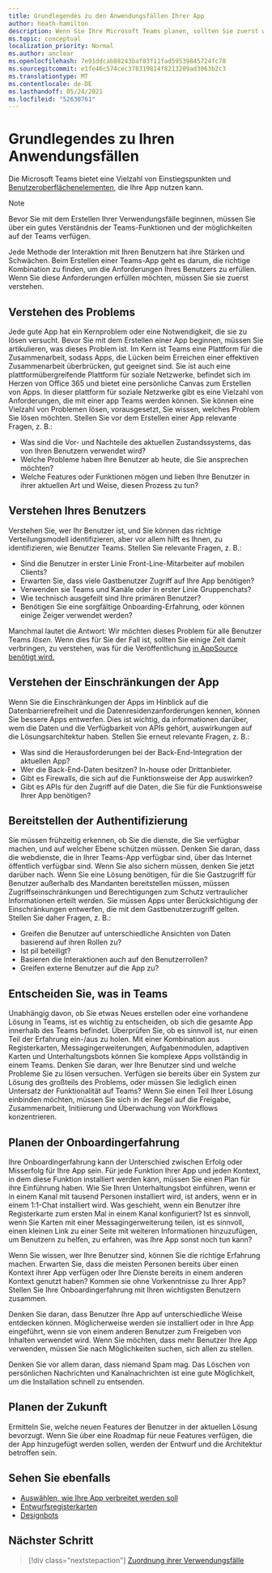 ```yaml
---
title: Grundlegendes zu den Anwendungsfällen Ihrer App
author: heath-hamilton
description: Wenn Sie Ihre Microsoft Teams planen, sollten Sie zuerst wissen, welche Probleme Ihre App zu lösen versucht.
ms.topic: conceptual
localization_priority: Normal
ms.author: anclear
ms.openlocfilehash: 7e91ddcab88243baf83f11fad59539845724fc78
ms.sourcegitcommit: e1fe46c574cec378319814f8213209ad3063b2c3
ms.translationtype: MT
ms.contentlocale: de-DE
ms.lasthandoff: 05/24/2021
ms.locfileid: "52630761"
---
```

# <a name="understand-your-use-cases"></a>Grundlegendes zu Ihren Anwendungsfällen

Die Microsoft Teams bietet eine Vielzahl von Einstiegspunkten und [Benutzeroberflächenelementen,](../../concepts/extensibility-points.md) die Ihre App nutzen kann.
> [!NOTE]
> Bevor Sie mit dem Erstellen Ihrer Verwendungsfälle beginnen, müssen Sie über ein gutes Verständnis der Teams-Funktionen und der möglichkeiten auf der Teams verfügen.

Jede Methode der Interaktion mit Ihren Benutzern hat ihre Stärken und Schwächen. Beim Erstellen einer Teams-App geht es darum, die richtige Kombination zu finden, um die Anforderungen Ihres Benutzers zu erfüllen. Wenn Sie diese Anforderungen erfüllen möchten, müssen Sie sie zuerst verstehen.

## <a name="understand-the-problem"></a>Verstehen des Problems

Jede gute App hat ein Kernproblem oder eine Notwendigkeit, die sie zu lösen versucht. Bevor Sie mit dem Erstellen einer App beginnen, müssen Sie artikulieren, was dieses Problem ist. Im Kern ist Teams eine Plattform für die Zusammenarbeit, sodass Apps, die Lücken beim Erreichen einer effektiven Zusammenarbeit überbrücken, gut geeignet sind. Sie ist auch eine plattformübergreifende Plattform für soziale Netzwerke, befindet sich im Herzen von Office 365 und bietet eine persönliche Canvas zum Erstellen von Apps. In dieser plattform für soziale Netzwerke gibt es eine Vielzahl von Anforderungen, die mit einer app Teams werden können. Sie können eine Vielzahl von Problemen lösen, vorausgesetzt, Sie wissen, welches Problem Sie lösen möchten. Stellen Sie vor dem Erstellen einer App relevante Fragen, z. B.:

* Was sind die Vor- und Nachteile des aktuellen Zustandssystems, das von Ihren Benutzern verwendet wird?
* Welche Probleme haben Ihre Benutzer ab heute, die Sie ansprechen möchten?
* Welche Features oder Funktionen mögen und lieben Ihre Benutzer in ihrer aktuellen Art und Weise, diesen Prozess zu tun?

## <a name="understand-your-user"></a>Verstehen Ihres Benutzers

Verstehen Sie, wer Ihr Benutzer ist, und Sie können das richtige Verteilungsmodell identifizieren, aber vor allem hilft es Ihnen, zu identifizieren, wie Benutzer Teams. Stellen Sie relevante Fragen, z. B.:

* Sind die Benutzer in erster Linie Front-Line-Mitarbeiter auf mobilen Clients?
* Erwarten Sie, dass viele Gastbenutzer Zugriff auf Ihre App benötigen?
* Verwenden sie Teams und Kanäle oder in erster Linie Gruppenchats?
* Wie technisch ausgefeilt sind Ihre primären Benutzer?
* Benötigen Sie eine sorgfältige Onboarding-Erfahrung, oder können einige Zeiger verwendet werden?

Manchmal lautet die Antwort: Wir möchten dieses Problem für alle Benutzer Teams *lösen.* Wenn dies für Sie der Fall ist, sollten Sie einige Zeit damit verbringen, zu verstehen, was für die Veröffentlichung [in AppSource benötigt wird.](~/concepts/deploy-and-publish/appsource/prepare/submission-checklist.md)

## <a name="understand-the-limitations-of-the-app"></a>Verstehen der Einschränkungen der App

Wenn Sie die Einschränkungen der Apps im Hinblick auf die Datenbarrierefreiheit und die Datenresidenzanforderungen kennen, können Sie bessere Apps entwerfen. Dies ist wichtig, da informationen darüber, wem die Daten und die Verfügbarkeit von APIs gehört, auswirkungen auf die Lösungsarchitektur haben. Stellen Sie erneut relevante Fragen, z. B.:

* Was sind die Herausforderungen bei der Back-End-Integration der aktuellen App?
* Wer die Back-End-Daten besitzen? In-house oder Drittanbieter.
* Gibt es Firewalls, die sich auf die Funktionsweise der App auswirken?
* Gibt es APIs für den Zugriff auf die Daten, die Sie für die Funktionsweise Ihrer App benötigen? 

## <a name="provide-authentication"></a>Bereitstellen der Authentifizierung

Sie müssen frühzeitig erkennen, ob Sie die dienste, die Sie verfügbar machen, und auf welcher Ebene schützen müssen. Denken Sie daran, dass die webdienste, die in Ihrer Teams-App verfügbar sind, über das Internet öffentlich verfügbar sind. Wenn Sie also sichern müssen, denken Sie jetzt darüber nach. Wenn Sie eine Lösung benötigen, für die Sie Gastzugriff für Benutzer außerhalb des Mandanten bereitstellen müssen, müssen Zugriffseinschränkungen und Berechtigungen zum Schutz vertraulicher Informationen erteilt werden. Sie müssen Apps unter Berücksichtigung der Einschränkungen entwerfen, die mit dem Gastbenutzerzugriff gelten. Stellen Sie daher Fragen, z. B.: 

* Greifen die Benutzer auf unterschiedliche Ansichten von Daten basierend auf ihren Rollen zu?
* Ist piI beteiligt?
* Basieren die Interaktionen auch auf den Benutzerrollen?
* Greifen externe Benutzer auf die App zu?

## <a name="decide-what-goes-in-teams"></a>Entscheiden Sie, was in Teams

Unabhängig davon, ob Sie etwas Neues erstellen oder eine vorhandene Lösung in Teams, ist es wichtig zu entscheiden, ob sich die gesamte App innerhalb des Teams befindet. Überprüfen Sie, ob es sinnvoll ist, nur einen Teil der Erfahrung ein-/aus zu holen. Mit einer Kombination aus Registerkarten, Messagingerweiterungen, Aufgabenmodulen, adaptiven Karten und Unterhaltungsbots können Sie komplexe Apps vollständig in einem Teams.
Denken Sie daran, wer Ihre Benutzer sind und welche Probleme Sie zu lösen versuchen. Verfügen sie bereits über ein System zur Lösung des großteils des Problems, oder müssen Sie lediglich einen Untersatz der Funktionalität auf Teams? Wenn Sie einen Teil Ihrer Lösung einbinden möchten, müssen Sie sich in der Regel auf die Freigabe, Zusammenarbeit, Initiierung und Überwachung von Workflows konzentrieren.

## <a name="plan-the-onboarding-experience"></a>Planen der Onboardingerfahrung

Ihre Onboardingerfahrung kann der Unterschied zwischen Erfolg oder Misserfolg für Ihre App sein. Für jede Funktion Ihrer App und jeden Kontext, in dem diese Funktion installiert werden kann, müssen Sie einen Plan für ihre Einführung haben. Wie Sie Ihren Unterhaltungsbot einführen, wenn er in einem Kanal mit tausend Personen installiert wird, ist anders, wenn er in einem 1:1-Chat installiert wird. Was geschieht, wenn ein Benutzer ihre Registerkarte zum ersten Mal in einem Kanal konfiguriert? Ist es sinnvoll, wenn Sie Karten mit einer Messagingerweiterung teilen, ist es sinnvoll, einen kleinen Link zu einer Seite mit weiteren Informationen hinzuzufügen, um Benutzern zu helfen, zu erfahren, was Ihre App sonst noch tun kann? 

Wenn Sie wissen, wer Ihre Benutzer sind, können Sie die richtige Erfahrung machen. Erwarten Sie, dass die meisten Personen bereits über einen Kontext ihrer App verfügen oder Ihre Dienste bereits in einem anderen Kontext genutzt haben? Kommen sie ohne Vorkenntnisse zu Ihrer App? Stellen Sie Ihre Onboardingerfahrung mit Ihren wichtigsten Benutzern zusammen.

Denken Sie daran, dass Benutzer Ihre App auf unterschiedliche Weise entdecken können. Möglicherweise werden sie installiert oder in Ihre App eingeführt, wenn sie von einem anderen Benutzer zum Freigeben von Inhalten verwendet wird. Wenn Sie möchten, dass mehr Benutzer Ihre App verwenden, müssen Sie nach Möglichkeiten suchen, sich allen zu stellen.

Denken Sie vor allem daran, dass niemand Spam mag. Das Löschen von persönlichen Nachrichten und Kanalnachrichten ist eine gute Möglichkeit, um die Installation schnell zu entsenden.

## <a name="plan-for-the-future"></a>Planen der Zukunft

Ermitteln Sie, welche neuen Features der Benutzer in der aktuellen Lösung bevorzugt. Wenn Sie über eine Roadmap für neue Features verfügen, die der App hinzugefügt werden sollen, werden der Entwurf und die Architektur betroffen sein.

## <a name="see-also"></a>Sehen Sie ebenfalls

* [Auswählen, wie Ihre App verbreitet werden soll](../deploy-and-publish/apps-publish-overview.md)
* [Entwurfsregisterkarten](../../tabs/design/tabs.md)
* [Designbots](../../bots/design/bots.md)

## <a name="next-step"></a>Nächster Schritt

> [!div class="nextstepaction"]
> [Zuordnung ihrer Verwendungsfälle](../../concepts/design/map-use-cases.md)
